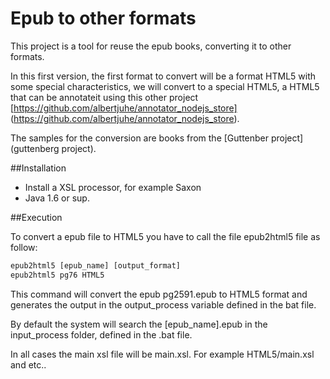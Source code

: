 Epub to other formats
==================

This project is a tool for reuse the epub books, converting it to other formats.

In this first version, the first format to convert will be a format HTML5 with some special characteristics, we will convert to a special HTML5, a HTML5 that can be annotateit using this other project [https://github.com/albertjuhe/annotator_nodejs_store] (https://github.com/albertjuhe/annotator_nodejs_store).

The samples for the conversion are books from the [Guttenber project](guttenberg project).

##Installation

- Install a XSL processor, for example Saxon
- Java 1.6 or sup.

##Execution

To convert a epub file to HTML5 you have to call the file epub2html5 file as follow:

```xml
epub2html5 [epub_name] [output_format]
epub2html5 pg76 HTML5
```
This command will convert the epub pg2591.epub to HTML5 format and generates the output in the output_process variable defined in the bat file.

By default the system will search the [epub_name].epub in the input_process folder, defined in the .bat file.

In all cases the main xsl file will be main.xsl. For example HTML5/main.xsl and etc..
 

